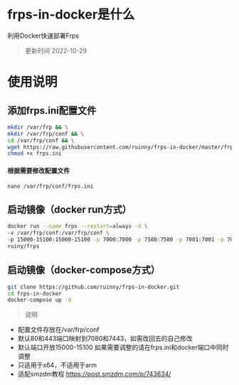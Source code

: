 # frps-in-docker是什么
利用Docker快速部署Frps

> 更新时间 2022-10-29

# 使用说明

## 添加frps.ini配置文件
```bash
mkdir /var/frp && \
mkdir /var/frp/conf && \
cd /var/frp/conf && \
wget https://raw.githubusercontent.com/ruinny/frps-in-docker/master/frps.ini && \
chmod +x frps.ini
```

#### 根据需要修改配置文件
`nano /var/frp/conf/frps.ini` 


## 启动镜像（docker run方式）
```bash
docker run --name frps --restart=always -d \
-v /var/frp/conf:/var/frp/conf \
-p 15000-15100:15000-15100 -p 7000:7000 -p 7500:7500 -p 7001:7001 -p 7080:80 -p 7443:443 \
ruiny/frps
```

## 启动镜像（docker-compose方式）
```bash
git clone https://github.com/ruinny/frps-in-docker.git
cd frps-in-docker
docker-compose up -d
```

> 说明
 - 配置文件存放在/var/frp/conf
 - 默认80和443端口映射到7080和7443，如需改回去的自己修改
 - 默认端口开放15000-15100 如果需要调整的请在frps.ini和docker端口中同时调整
 - 只适用于x64，不适用于arm
 - 适配smzdm教程 https://post.smzdm.com/p/743634/
